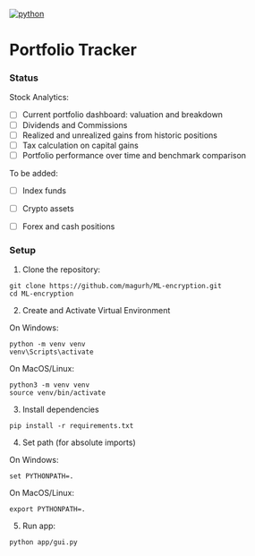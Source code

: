 [![python](https://img.shields.io/badge/Python-3.11-3776AB.svg?style=flat&logo=python&logoColor=white)](https://www.python.org)

# Portfolio Tracker

### Status

Stock Analytics:

- [ ] Current portfolio dashboard: valuation and breakdown
- [ ] Dividends and Commissions
- [ ] Realized and unrealized gains from historic positions
- [ ] Tax calculation on capital gains
- [ ] Portfolio performance over time and benchmark comparison

To be added:
- [ ] Index funds
- [ ] Crypto assets
- [ ] Forex and cash positions


### Setup

1. Clone the repository:

```
git clone https://github.com/magurh/ML-encryption.git
cd ML-encryption
```

2. Create and Activate Virtual Environment

On Windows:
```
python -m venv venv
venv\Scripts\activate
```

On MacOS/Linux:
```
python3 -m venv venv
source venv/bin/activate
```

3. Install dependencies

```
pip install -r requirements.txt
```

4. Set path (for absolute imports)

On Windows:
```
set PYTHONPATH=.
```

On MacOS/Linux:
```
export PYTHONPATH=.
```

5. Run app:

```
python app/gui.py
```

